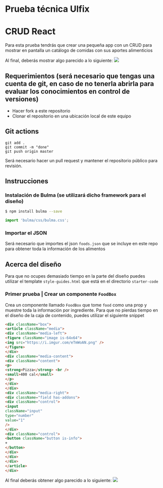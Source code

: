 # Prueba técnica Ulfix
# CRUD React

Para esta prueba tendrás que crear una pequeña app con un CRUD para mostrar en pantalla un catálogo de comidas con sus aportes alimenticios

Al final, deberás mostrar algo parecido a lo siguiente:
![](https://media.giphy.com/media/fH0dyqpPJRvTbiF5rJ/giphy.gif)

## Requerimientos (será necesario que tengas una cuenta de git, en caso de no tenerla abrirla para evaluar los conocimientos en control de versiones)

- Hacer fork a este repositorio
- Clonar el repositorio en una ubicación local de este equipo

## Git actions

```
git add .
git commit -m "done"
git push origin master
```

Será necesario hacer un pull request y mantener el repositorio público para revisión.

## Instrucciones

### Instalación de Bulma (se utilizará dicho framework para el diseño)

```sh
$ npm install bulma --save
```

```javascript
import 'bulma/css/bulma.css';
```

### Importar el JSON
Será necesario que importes el json `foods.json` que se incluye en este repo para obtener toda la información de los alimentos

## Acerca del diseño
Para que no ocupes demasiado tiempo en la parte del diseño puedes utilizar el template `style-guides.html` que está en el directorio `starter-code` 

### Primer prueba | Crear un componente `FoodBox`
Crea un componente llamado `FoodBox` que tome `food` como una prop y muestre toda la información por ingrediente. Para que no pierdas tiempo en el diseño de la caja de contenido, puedes utilizar el siguiente snippet

```html
<div className="box">
<article className="media">
<div className="media-left">
<figure className="image is-64x64">
<img src="https://i.imgur.com/eTmWoAN.png" />
</figure>
</div>
<div className="media-content">
<div className="content">
<p>
<strong>Pizza</strong> <br />
<small>400 cal</small>
</p>
</div>
</div>
<div className="media-right">
<div className="field has-addons">
<div className="control">
<input
className="input"
type="number" 
value="1"
/>
</div>
<div className="control">
<button className="button is-info">
+
</button>
</div>
</div>
</div>
</article>
</div>
```

Al final deberás obtener algo parecido a lo siguiente:
![](https://i.imgur.com/bY9i5Rw.png)
